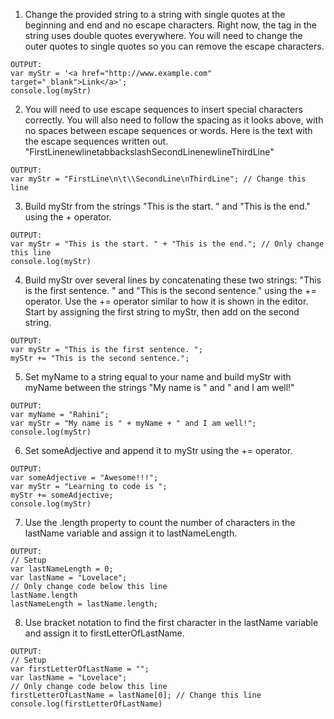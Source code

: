 1. Change the provided string to a string with single quotes at the beginning and end and no escape characters. 
Right now, the <a> tag in the string uses double quotes everywhere. You will need to change the outer quotes to single quotes so you can remove the escape characters.
~~~
OUTPUT:
var myStr = '<a href="http://www.example.com" target="_blank">Link</a>';
console.log(myStr)
~~~
2. You will need to use escape sequences to insert special characters correctly. You will also need to follow the spacing as it looks above, with no spaces between escape sequences or words.
Here is the text with the escape sequences written out.
"FirstLinenewlinetabbackslashSecondLinenewlineThirdLine"
~~~
OUTPUT:
var myStr = "FirstLine\n\t\\SecondLine\nThirdLine"; // Change this line
~~~
3. Build myStr from the strings "This is the start. " and "This is the end." using the + operator.
~~~
OUTPUT:
var myStr = "This is the start. " + "This is the end."; // Only change this line
console.log(myStr)
~~~
4. Build myStr over several lines by concatenating these two strings: "This is the first sentence. " and "This is the second sentence." using the += operator. Use the += operator similar to how it is shown in the editor. Start by assigning the first string to myStr, then add on the second string.
~~~
OUTPUT:
var myStr = "This is the first sentence. ";
myStr += "This is the second sentence.";
~~~
5. Set myName to a string equal to your name and build myStr with myName between the strings "My name is " and " and I am well!"
~~~
OUTPUT:
var myName = "Rahini";
var myStr = "My name is " + myName + " and I am well!";
console.log(myStr)
~~~
6. Set someAdjective and append it to myStr using the += operator.
~~~
OUTPUT:
var someAdjective = "Awesome!!!";
var myStr = "Learning to code is ";
myStr += someAdjective;
console.log(myStr)
~~~
7. Use the .length property to count the number of characters in the lastName variable and assign it to lastNameLength.
~~~
OUTPUT:
// Setup
var lastNameLength = 0;
var lastName = "Lovelace";
// Only change code below this line
lastName.length
lastNameLength = lastName.length;
~~~
8. Use bracket notation to find the first character in the lastName variable and assign it to firstLetterOfLastName.
~~~
OUTPUT:
// Setup
var firstLetterOfLastName = "";
var lastName = "Lovelace";
// Only change code below this line
firstLetterOfLastName = lastName[0]; // Change this line
console.log(firstLetterOfLastName)
~~~
